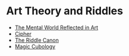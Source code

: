 # Art Theory and Riddles

- [The Mental World Reflected in Art](./Reflected_Art.html)
- [Cipher](./Cipher.html)
- [The Riddle Canon](./Riddlecanon.html)
- [Magic Cubology](./Cube.md)